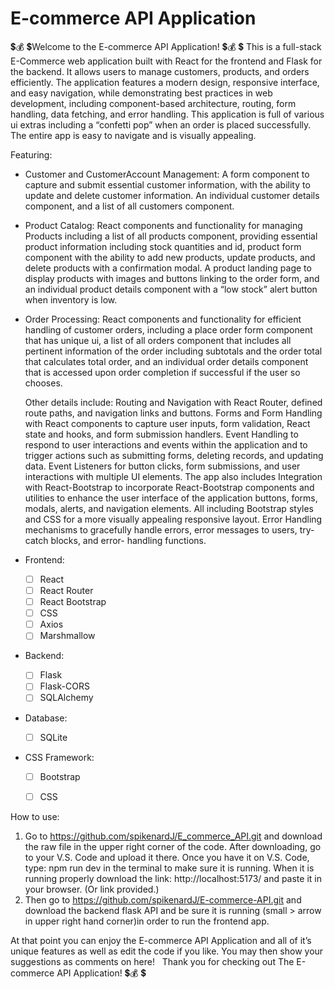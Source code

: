 # E-commerce API Application 

💲💰 💲Welcome to the E-commerce API Application! 💲💰 💲
This is a full-stack E-Commerce web application built with React for the frontend and Flask for the backend. It allows users to manage customers, products, and orders efficiently. The application features a modern design, responsive interface, and easy navigation, while demonstrating best practices in web development, including component-based architecture, routing, form handling, data fetching, and error handling. This application is full of various ui extras including a “confetti pop” when an order is placed successfully. The entire app is easy to navigate and is visually appealing.

Featuring:

* Customer and CustomerAccount Management: A form component to capture and submit essential customer information, with the ability to update and delete customer information. An individual customer details component, and a list of all customers component.
* Product Catalog: React components and functionality for managing Products including a list of all products component, providing essential product information including stock quantities and id, product form component with the ability to add new products, update products, and delete products with a confirmation modal. A product landing page to display products with images and buttons linking to the order form, and an individual product details component with a “low stock” alert button when inventory is low.
* Order Processing: React components and functionality for efficient handling of customer orders, including a place order form component that has unique ui, a list of all orders component that includes all pertinent information of the order including  subtotals and the order total that calculates total order, and an individual order details component that is accessed upon order completion if successful if the user so chooses.   

	Other details include: Routing and Navigation with React Router, defined route 		paths, and navigation links and buttons. Forms and Form Handling with React 		components to capture user inputs, form validation, React state and hooks, and 		form submission handlers. Event Handling to respond to user interactions and 		events within the application and to trigger actions such as submitting forms, 			deleting records, and updating data. Event Listeners for button clicks, form 			submissions, 	and user interactions with multiple UI elements. The app also includes  	Integration with React-Bootstrap to incorporate React-Bootstrap components 		and utilities to enhance the user interface of the application buttons, forms, 			modals, alerts, and navigation elements. All including Bootstrap styles and CSS for 	a more visually appealing responsive layout. Error Handling mechanisms to 			gracefully handle errors, error messages to users, try-catch blocks, and error-		handling functions.

* Frontend:
    - [ ] React
    - [ ] React Router
    - [ ] React Bootstrap
    - [ ] CSS
    - [ ] Axios
    - [ ] Marshmallow
* Backend:
    - [ ] Flask
    - [ ] Flask-CORS
    - [ ] SQLAlchemy
* Database:
    - [ ] SQLite
* CSS Framework:
    - [ ] Bootstrap
    - [ ] CSS



How to use: 

1. Go to https://github.com/spikenardJ/E_commerce_API.git  and download the raw file in the upper right corner of the code. After downloading, go to your V.S. Code and upload it there. Once you have it on V.S. Code, type: npm run dev in the terminal to make sure it is running. When it is running properly download the link: http://localhost:5173/ and paste it in your browser. (Or link provided.)
2. Then go to https://github.com/spikenardJ/E-commerce-API.git  and download the backend flask API and be sure it is running (small > arrow in upper right hand corner)in order to run the frontend app.

At that point you can enjoy the E-commerce API Application and all of it’s unique features as well as edit the code if you like. You may then show your suggestions as comments on here!   Thank you for checking out The E-commerce API Application! 💲💰 💲
